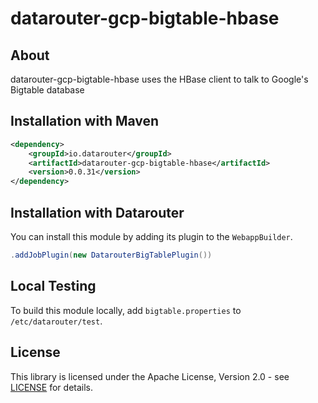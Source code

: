 # datarouter-gcp-bigtable-hbase

## About
datarouter-gcp-bigtable-hbase uses the HBase client to talk to Google's Bigtable database

## Installation with Maven

```xml
<dependency>
	<groupId>io.datarouter</groupId>
	<artifactId>datarouter-gcp-bigtable-hbase</artifactId>
	<version>0.0.31</version>
</dependency>
```

## Installation with Datarouter

You can install this module by adding its plugin to the `WebappBuilder`.

```java
.addJobPlugin(new DatarouterBigTablePlugin())
```

## Local Testing
To build this module locally, add `bigtable.properties` to `/etc/datarouter/test`.

## License

This library is licensed under the Apache License, Version 2.0 - see [LICENSE](../LICENSE) for details.
